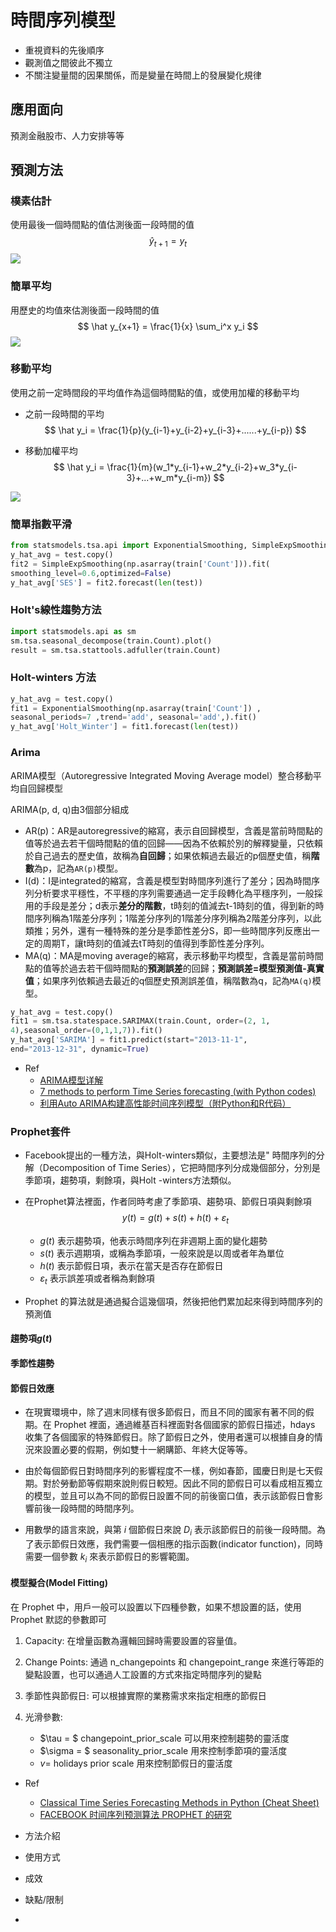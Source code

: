 # 時間序列模型

- 重視資料的先後順序
- 觀測值之間彼此不獨立
- 不關注變量間的因果關係，而是變量在時間上的發展變化規律

## 應用面向

預測金融股市、人力安排等等

## 預測方法

### 樸素估計

使用最後一個時間點的值估測後面一段時間的值
$$
\hat y_{t+1} = y_t
$$
![](./images/v2-f00b7db9252624774eb4ddbf16f0e983_720w.jpg)

### 簡單平均

用歷史的均值來估測後面一段時間的值
$$
\hat y_{x+1} = \frac{1}{x} \sum_i^x y_i
$$
![](./images/v2-0e72bb631f082dbe0a23c93d5dab1f44_720w.jpg)



### 移動平均

使用之前一定時間段的平均值作為這個時間點的值，或使用加權的移動平均

- 之前一段時間的平均
  $$
  \hat y_i = \frac{1}{p}(y_{i-1}+y_{i-2}+y_{i-3}+......+y_{i-p})
  $$

- 移動加權平均
  $$
  \hat y_i = \frac{1}{m}(w_1*y_{i-1}+w_2*y_{i-2}+w_3*y_{i-3}+...+w_m*y_{i-m})
  $$

![](./images/v2-d66dc5d50e41932c563616a89ee6b8b5_720w.jpg)

### 簡單指數平滑

```python
from statsmodels.tsa.api import ExponentialSmoothing, SimpleExpSmoothing, Holt
y_hat_avg = test.copy()
fit2 = SimpleExpSmoothing(np.asarray(train['Count'])).fit(
smoothing_level=0.6,optimized=False)
y_hat_avg['SES'] = fit2.forecast(len(test))
```

### Holt's線性趨勢方法

```python
import statsmodels.api as sm
sm.tsa.seasonal_decompose(train.Count).plot()
result = sm.tsa.stattools.adfuller(train.Count)
```

### Holt-winters 方法

```python
y_hat_avg = test.copy()
fit1 = ExponentialSmoothing(np.asarray(train['Count']) ,
seasonal_periods=7 ,trend='add', seasonal='add',).fit()
y_hat_avg['Holt_Winter'] = fit1.forecast(len(test))
```

### Arima

ARIMA模型（Autoregressive Integrated Moving Average model）整合移動平均自回歸模型

ARIMA(p, d, q)由3個部分組成

- AR(p)：AR是autoregressive的縮寫，表示自回歸模型，含義是當前時間點的值等於過去若干個時間點的值的回歸——因為不依賴於別的解釋變量，只依賴於自己過去的歷史值，故稱為**自回歸**；如果依賴過去最近的p個歷史值，稱**階數**為p，記為`AR(p)`模型。
- I(d)：I是integrated的縮寫，含義是模型對時間序列進行了差分；因為時間序列分析要求平穩性，不平穩的序列需要通過一定手段轉化為平穩序列，一般採用的手段是差分；d表示**差分的階數**，t時刻的值減去t-1時刻的值，得到新的時間序列稱為1階差分序列；1階差分序列的1階差分序列稱為2階差分序列，以此類推；另外，還有一種特殊的差分是季節性差分S，即一些時間序列反應出一定的周期T，讓t時刻的值減去tT時刻的值得到季節性差分序列。
- MA(q)：MA是moving average的縮寫，表示移動平均模型，含義是當前時間點的值等於過去若干個時間點的**預測誤差**的回歸；**預測誤差=模型預測值-真實值**；如果序列依賴過去最近的q個歷史預測誤差值，稱階數為q，記為`MA(q)`模型。

```python
y_hat_avg = test.copy()
fit1 = sm.tsa.statespace.SARIMAX(train.Count, order=(2, 1, 
4),seasonal_order=(0,1,1,7)).fit()
y_hat_avg['SARIMA'] = fit1.predict(start="2013-11-1", 
end="2013-12-31", dynamic=True)
```

- Ref
  - [ARIMA模型详解](https://danzhuibing.github.io/ml_arima_basic.html)
  - [7 methods to perform Time Series forecasting (with Python codes)](https://www.analyticsvidhya.com/blog/2018/02/time-series-forecasting-methods/)
  - [利用Auto ARIMA构建高性能时间序列模型（附Python和R代码）](https://zhuanlan.zhihu.com/p/49746642)

### Prophet套件

- Facebook提出的一種方法，與Holt-winters類似，主要想法是" 時間序列的分解（Decomposition of Time Series），它把時間序列分成幾個部分，分別是季節項，趨勢項，剩餘項，與Holt -winters方法類似。
  
- 在Prophet算法裡面，作者同時考慮了季節項、趨勢項、節假日項與剩餘項
  $$
  y(t) = g(t) + s(t) + h(t) + \varepsilon_t
  $$

  - $g(t)$ 表示趨勢項，他表示時間序列在非週期上面的變化趨勢
  - $s(t)$ 表示週期項，或稱為季節項，一般來說是以周或者年為單位
  - $h(t)$ 表示節假日項，表示在當天是否存在節假日
  - $\varepsilon_t$ 表示誤差項或者稱為剩餘項

- Prophet 的算法就是通過擬合這幾個項，然後把他們累加起來得到時間序列的預測值

#### 趨勢項$g(t)$

#### 季節性趨勢

#### 節假日效應

- 在現實環境中，除了週末同樣有很多節假日，而且不同的國家有著不同的假期。在 Prophet 裡面，通過維基百科裡面對各個國家的節假日描述，hdays 收集了各個國家的特殊節假日。除了節假日之外，使用者還可以根據自身的情況來設置必要的假期，例如雙十一網購節、年終大促等等。

- 由於每個節假日對時間序列的影響程度不一樣，例如春節，國慶日則是七天假期。對於勞動節等假期來說則假日較短。因此不同的節假日可以看成相互獨立的模型，並且可以為不同的節假日設置不同的前後窗口值，表示該節假日會影響前後一段時間的時間序列。
- 用數學的語言來說，與第 $i$ 個節假日來說 $D_i$ 表示該節假日的前後一段時間。為了表示節假日效應，我們需要一個相應的指示函數(indicator function)，同時需要一個參數 $k_i$ 來表示節假日的影響範圍。



#### 模型擬合(Model Fitting)

在 Prophet 中，用戶一般可以設置以下四種參數，如果不想設置的話，使用 Prophet 默認的參數即可

1. Capacity: 在增量函數為邏輯回歸時需要設置的容量值。

2. Change Points: 通過 n_changepoints 和 changepoint_range 來進行等距的變點設置，也可以通過人工設置的方式來指定時間序列的變點

3. 季節性與節假日: 可以根據實際的業務需求來指定相應的節假日

4. 光滑參數: 

   - $\tau = $ changepoint_prior_scale 可以用來控制趨勢的靈活度
   - $\sigma = $ seasonality_prior_scale 用來控制季節項的靈活度
   - $v=$ holidays prior scale 用來控制節假日的靈活度

   







- Ref
  - [Classical Time Series Forecasting Methods in Python (Cheat Sheet)](https://machinelearningmastery.com/time-series-forecasting-methods-in-python-cheat-sheet/)
  - [FACEBOOK 时间序列预测算法 PROPHET 的研究](https://zr9558.com/2018/11/30/timeseriespredictionfbprophet/)





- 方法介紹
- 使用方式
- 成效
- 缺點/限制
- 